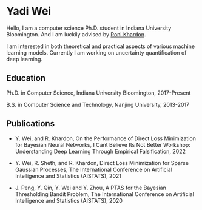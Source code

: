 # Yadi Wei
Hello, I am a computer science Ph.D. student in Indiana University Bloomington. And I am luckily advised by [Roni Khardon](http://homes.sice.indiana.edu/rkhardon/).

I am interested in both theoretical and practical aspects of various machine learning models. Currently I am working on uncertainty quantification of deep learning.

## Education

Ph.D. in Computer Science, Indiana University Bloomington, 2017-Present

B.S. in Computer Science and Technology, Nanjing University, 2013-2017

## Publications

- Y. Wei, and R. Khardon, On the Performance of Direct Loss Minimization for Bayesian Neural Networks, I Cant
Believe Its Not Better Workshop: Understanding Deep Learning Through Empirical Falsification, 2022

- Y. Wei, R. Sheth, and R. Khardon, Direct Loss Minimization for Sparse Gaussian Processes, The International Conference on Artificial Intelligence and Statistics (AISTATS), 2021

- J. Peng, Y. Qin, Y. Wei and Y. Zhou, A PTAS for the Bayesian Thresholding Bandit Problem, The International
Conference on Artificial Intelligence and Statistics (AISTATS), 2020
